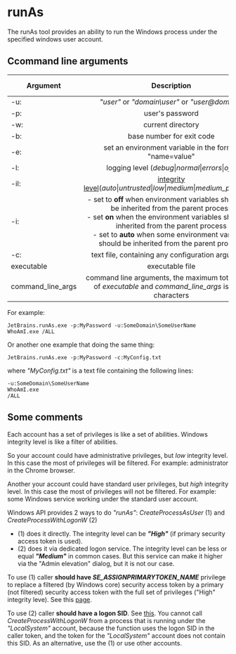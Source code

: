 # runAs

The runAs tool provides an ability to run the Windows process under the specified windows user account.

## Ccommand line arguments

| Argument | Description | Optional | Default value|
| ------------- |:-------------:|:-------------:|:-------------:|
| -u:  | *"user"* or *"domain\user"* or *"user@domain"* |||
| -p:   | user's password | X | empty |
| -w: | current directory | X | empty |
| -b: | base number for exit code | X | -100000 |
| -e: | set an environment variable in the format "name=value" | X | |
| -l: | logging level (*debug*\|*normal*\|*errors*\|*off*) | X | *normal* |
| -il: | [integrity level](https://msdn.microsoft.com/en-us/library/bb625963.aspx)(*auto*\|*untrusted*\|*low*\|*medium*\|*medium_plus*\|*high*) | X | *auto* |
| -i: |- set to **off** when environment variables should not be inherited from the parent process<br/>- set **on** when the environment variables should be inherited from the  parent process<br/>- set to **auto** when some environment variables should be inherited from the parent process| X | *auto* |
| -c: | text file, containing any configuration arguments | | |
| executable | executable file | | |
| command_line_args | command line arguments, the maximum total length of *executable* and *command_line_args* is 1024 characters | X | empty |

For example:

`JetBrains.runAs.exe -p:MyPassword -u:SomeDomain\SomeUserName WhoAmI.exe /ALL`

Or another one example that doing the same thing:

`JetBrains.runAs.exe -p:MyPassword -c:MyConfig.txt`

where _"MyConfig.txt"_ is a text file containing the following lines:
```
-u:SomeDomain\SomeUserName
WhoAmI.exe
/ALL
```

## Some comments

Each account has a set of privileges is like a set of abilities.
Windows integrity level is like a filter of abilities.

So your account could have administrative privileges, but _low_ integrity level. In this case the most of privileges will be filtered. For example: administrator in the Chrome browser.

Another your account could have standard user privileges, but _high_ integrity level. In this case the most of privileges will not be filtered. For example: some Windows service working under the standard user account.

Windows API provides 2 ways to do _"runAs"_:
_CreateProcessAsUser_ (1) and _CreateProcessWithLogonW_ (2)

* (1) does it directly. The integrity level can be **_"High"_** (if primary security access token is used).
* (2) does it via dedicated logon service. The integrity level can be less or equal **_"Medium"_** in common cases. But this service can make it higher via the "Admin elevation" dialog, but it is not our case.

To use (1) caller **should have _SE_ASSIGNPRIMARYTOKEN_NAME_** privilege to replace a filtered (by Windows core) security access token by a primary (not filtered) security access token with the full set of privileges ("High" integrity leve). See this [page](https://msdn.microsoft.com/ru-ru/library/windows/desktop/ms682429(v=vs.85).aspx).

To use (2) caller **should have a logon SID**. See [this](https://msdn.microsoft.com/en-us/library/windows/desktop/ms682431(v=vs.85).aspx).
You cannot call _CreateProcessWithLogonW_ from a process that is running under the _"LocalSystem"_ account, because the function uses the logon SID in the caller token, and the token for the _"LocalSystem"_ account does not contain this SID. As an alternative, use the (1) or use other accounts.
